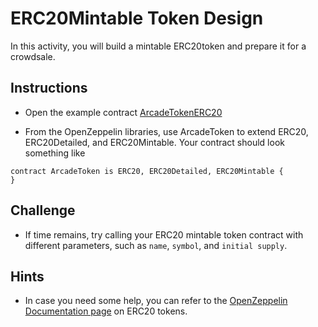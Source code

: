 # ERC20Mintable Token Design

In this activity, you will build a mintable ERC20token and prepare it for a crowdsale.

## Instructions

* Open the example contract [ArcadeTokenERC20](Activities/06-Stu_ERC20Mintable_Token_Design/Unsolved/ArcadeToken.sol)

* From the OpenZeppelin libraries, use ArcadeToken to extend ERC20, ERC20Detailed, and ERC20Mintable. Your contract should look something like

```solidity
contract ArcadeToken is ERC20, ERC20Detailed, ERC20Mintable {
}
```

## Challenge

* If time remains, try calling your ERC20 mintable token contract with different parameters, such as `name`, `symbol`, and `initial supply`.

## Hints

* In case you need some help, you can refer to the [OpenZeppelin Documentation page](https://docs.openzeppelin.com/contracts/2.x/api/token/erc20) on ERC20 tokens.
